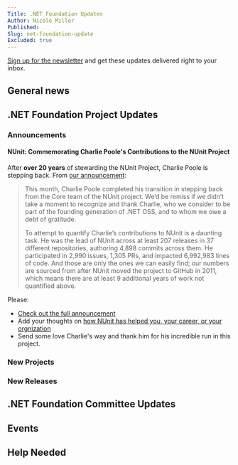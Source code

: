 ```yaml
---
Title: .NET Foundation Updates
Author: Nicole Miller
Published:
Slug: net-foundation-update
Excluded: true
---
```



[Sign up for the newsletter](https://eepurl.com/dhL_qb) and get these updates delivered right to your inbox.

## General news




## .NET Foundation Project Updates

### Announcements

#### NUnit: Commemorating Charlie Poole's Contributions to the NUnit Project

After **over 20 years** of stewarding the NUnit Project, Charlie Poole is stepping back. From [our announcement](https://nunit.org/news/update/nunit/2023/01/29/celebrating-charlie-poole.html): 

> This month, Charlie Poole completed his transition in stepping back from the Core team of the NUnit project. We’d be remiss if we didn’t take a moment to recognize and thank Charlie, who we consider to be part of the founding generation of .NET OSS, and to whom we owe a debt of gratitude.
> 
> To attempt to quantify Charlie’s contributions to NUnit is a daunting task. He was the lead of NUnit across at least 207 releases in 37 different repositories, authoring 4,898 commits across them. He participated in 2,990 issues, 1,305 PRs, and impacted 6,992,983 lines of code. And those are only the ones we can easily find; our numbers are sourced from after NUnit moved the project to GitHub in 2011, which means there are at least 9 additional years of work not quantified above.

Please:

* [Check out the full announcement](https://nunit.org/news/update/nunit/2023/01/29/celebrating-charlie-poole.html)
* Add your thoughts on [how NUnit has helped you, your career, or your orgnization](https://github.com/nunit/nunit/discussions/4283)
* Send some love Charlie's way and thank him for his incredible run in this project.

### New Projects







### New Releases



## .NET Foundation Committee Updates





## Events




## Help Needed





